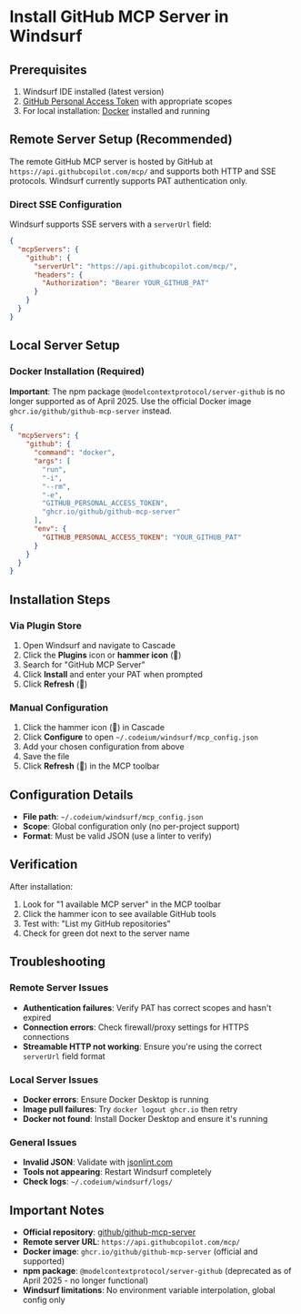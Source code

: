 # Install GitHub MCP Server in Windsurf

## Prerequisites
1. Windsurf IDE installed (latest version)
2. [GitHub Personal Access Token](https://github.com/settings/personal-access-tokens/new) with appropriate scopes
3. For local installation: [Docker](https://www.docker.com/) installed and running

## Remote Server Setup (Recommended)

The remote GitHub MCP server is hosted by GitHub at `https://api.githubcopilot.com/mcp/` and supports both HTTP and SSE protocols. Windsurf currently supports PAT authentication only.

### Direct SSE Configuration
Windsurf supports SSE servers with a `serverUrl` field:

```json
{
  "mcpServers": {
    "github": {
      "serverUrl": "https://api.githubcopilot.com/mcp/",
      "headers": {
        "Authorization": "Bearer YOUR_GITHUB_PAT"
      }
    }
  }
}
```

## Local Server Setup

### Docker Installation (Required)
**Important**: The npm package `@modelcontextprotocol/server-github` is no longer supported as of April 2025. Use the official Docker image `ghcr.io/github/github-mcp-server` instead.

```json
{
  "mcpServers": {
    "github": {
      "command": "docker",
      "args": [
        "run",
        "-i",
        "--rm",
        "-e",
        "GITHUB_PERSONAL_ACCESS_TOKEN",
        "ghcr.io/github/github-mcp-server"
      ],
      "env": {
        "GITHUB_PERSONAL_ACCESS_TOKEN": "YOUR_GITHUB_PAT"
      }
    }
  }
}
```

## Installation Steps

### Via Plugin Store
1. Open Windsurf and navigate to Cascade
2. Click the **Plugins** icon or **hammer icon** (🔨)
3. Search for "GitHub MCP Server"
4. Click **Install** and enter your PAT when prompted
5. Click **Refresh** (🔄)

### Manual Configuration
1. Click the hammer icon (🔨) in Cascade
2. Click **Configure** to open `~/.codeium/windsurf/mcp_config.json`
3. Add your chosen configuration from above
4. Save the file
5. Click **Refresh** (🔄) in the MCP toolbar

## Configuration Details

- **File path**: `~/.codeium/windsurf/mcp_config.json`
- **Scope**: Global configuration only (no per-project support)
- **Format**: Must be valid JSON (use a linter to verify)

## Verification

After installation:
1. Look for "1 available MCP server" in the MCP toolbar
2. Click the hammer icon to see available GitHub tools
3. Test with: "List my GitHub repositories"
4. Check for green dot next to the server name

## Troubleshooting

### Remote Server Issues
- **Authentication failures**: Verify PAT has correct scopes and hasn't expired
- **Connection errors**: Check firewall/proxy settings for HTTPS connections
- **Streamable HTTP not working**: Ensure you're using the correct `serverUrl` field format

### Local Server Issues
- **Docker errors**: Ensure Docker Desktop is running
- **Image pull failures**: Try `docker logout ghcr.io` then retry
- **Docker not found**: Install Docker Desktop and ensure it's running

### General Issues
- **Invalid JSON**: Validate with [jsonlint.com](https://jsonlint.com)
- **Tools not appearing**: Restart Windsurf completely
- **Check logs**: `~/.codeium/windsurf/logs/`

## Important Notes

- **Official repository**: [github/github-mcp-server](https://github.com/github/github-mcp-server)
- **Remote server URL**: `https://api.githubcopilot.com/mcp/`
- **Docker image**: `ghcr.io/github/github-mcp-server` (official and supported)
- **npm package**: `@modelcontextprotocol/server-github` (deprecated as of April 2025 - no longer functional)
- **Windsurf limitations**: No environment variable interpolation, global config only
